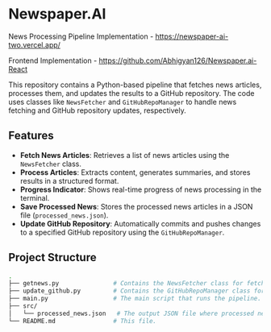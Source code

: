 # Newspaper.AI

News Processing Pipeline 
Implementation - https://newspaper-ai-two.vercel.app/

Frontend Implementation - https://github.com/Abhigyan126/Newspaper.ai-React

This repository contains a Python-based pipeline that fetches news articles, processes them, and updates the results to a GitHub repository. The code uses classes like `NewsFetcher` and `GitHubRepoManager` to handle news fetching and GitHub repository updates, respectively.

## Features

- **Fetch News Articles**: Retrieves a list of news articles using the `NewsFetcher` class.
- **Process Articles**: Extracts content, generates summaries, and stores results in a structured format.
- **Progress Indicator**: Shows real-time progress of news processing in the terminal.
- **Save Processed News**: Stores the processed news articles in a JSON file (`processed_news.json`).
- **Update GitHub Repository**: Automatically commits and pushes changes to a specified GitHub repository using the `GitHubRepoManager`.

## Project Structure

```bash
.
├── getnews.py               # Contains the NewsFetcher class for fetching and processing news content.
├── update_github.py         # Contains the GitHubRepoManager class for managing the GitHub repo.
├── main.py                  # The main script that runs the pipeline.
├── src/
│   └── processed_news.json   # The output JSON file where processed news will be saved.
└── README.md                # This file.
